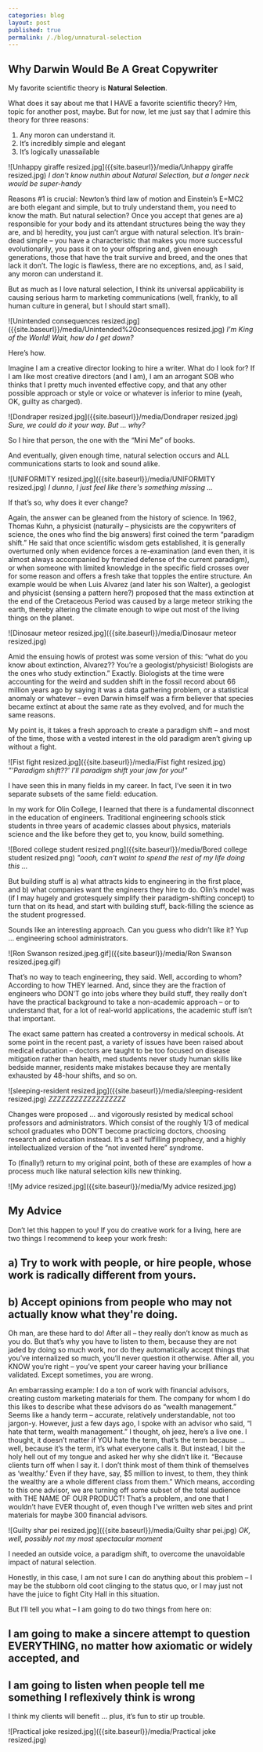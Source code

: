 ```yaml
---
categories: blog
layout: post
published: true
permalink: /./blog/unnatural-selection
---
```

## Why Darwin Would Be A Great Copywriter

My favorite scientific theory is **Natural Selection**.

What does it say about me that I HAVE a favorite scientific theory? Hm, topic for another post, maybe. But for now, let me just say that I admire this theory for three reasons:

1)	Any moron can understand it. 
2)	It’s incredibly simple and elegant
3)	It’s logically unassailable

![Unhappy giraffe resized.jpg]({{site.baseurl}}/media/Unhappy giraffe resized.jpg)
_I don't know nuthin about Natural Selection, but a longer neck would be super-handy_

Reasons #1 is crucial: Newton’s third law of motion and Einstein’s E=MC2 are both elegant and simple, but to truly understand them, you need to know the math. But natural selection? Once you accept that genes are a) responsible for your body and its attendant structures being the way they are, and b) heredity, you just can’t argue with natural selection. It’s brain-dead simple – you have a characteristic that makes you more successful evolutionarily, you pass it on to your offspring and, given enough generations, those that have the trait survive and breed, and the ones that lack it don’t. The logic is flawless, there are no exceptions, and, as I said, any moron can understand it.

But as much as I love natural selection, I think its universal applicability is causing serious harm to marketing communications (well, frankly, to all human culture in general, but I should start small).

![Unintended consequences resized.jpg]({{site.baseurl}}/media/Unintended%20consequences resized.jpg)
_I'm King of the World! Wait, how do I get down?_

Here’s how.

Imagine I am a creative director looking to hire a writer. What do I look for? If I am like most creative directors (and I am), I am an arrogant SOB who thinks that I pretty much invented effective copy, and that any other possible approach or style or voice or whatever is inferior to mine (yeah, OK, guilty as charged). 

![Dondraper resized.jpg]({{site.baseurl}}/media/Dondraper resized.jpg)
_Sure, we could do it your way. But ... why?_

So I hire that person, the one with the “Mini Me” of books.

And eventually, given enough time, natural selection occurs and ALL communications starts to look and sound alike.

![UNIFORMITY resized.jpg]({{site.baseurl}}/media/UNIFORMITY resized.jpg)
_I dunno, I just feel like there's something missing ..._

If that’s so, why does it ever change?

Again, the answer can be gleaned from the history of science. In 1962, Thomas Kuhn, a physicist (naturally – physicists are the copywriters of science, the ones who find the big answers) first coined the term “paradigm shift.” He said that once scientific wisdom gets established, it is generally overturned only when evidence forces a re-examination (and even then, it is almost always accompanied by frenzied defense of the current paradigm), or when someone with limited knowledge in the specific field crosses over for some reason and offers a fresh take that topples the entire structure. An example would be when Luis Alvarez (and later his son Walter), a geologist and physicist (sensing a pattern here?) proposed that the mass extinction at the end of the Cretaceous Period was caused by a large meteor striking the earth, thereby altering the climate enough to wipe out most of the living things on the planet.

![Dinosaur meteor resized.jpg]({{site.baseurl}}/media/Dinosaur meteor resized.jpg)

Amid the ensuing howls of protest was some version of this: “what do you know about extinction, Alvarez?? You’re a geologist/physicist! Biologists are the ones who study extinction.” Exactly. Biologists at the time were accounting for the weird and sudden shift in the fossil record about 66 million years ago by saying it was a data gathering problem, or a statistical anomaly or whatever – even Darwin himself was a firm believer that species became extinct at about the same rate as they evolved, and for much the same reasons.

My point is, it takes a fresh approach to create a paradigm shift – and most of the time, those with a vested interest in the old paradigm aren’t giving up without a fight.

![Fist fight resized.jpg]({{site.baseurl}}/media/Fist fight resized.jpg)
_"'Paradigm shift??' I'll paradigm shift your jaw for you!"_


I have seen this in many fields in my career. In fact, I’ve seen it in two separate subsets of the same field: education. 

In my work for Olin College, I learned that there is a fundamental disconnect in the education of engineers. Traditional engineering schools stick students in three years of academic classes about physics, materials science and the like before they get to, you know, build something.  

![Bored college student resized.png]({{site.baseurl}}/media/Bored college student resized.png)
_"oooh, can't waint to spend the rest of my life doing this ..._

But building stuff is a) what attracts kids to engineering in the first place, and b) what companies want the engineers they hire to do. Olin’s model was (if I may hugely and grotesquely simplify their paradigm-shifting concept) to turn that on its head, and start with building stuff, back-filling the science as the student progressed. 

Sounds like an interesting approach. Can you guess who didn’t like it? Yup … engineering school administrators.

![Ron Swanson resized.jpeg.gif]({{site.baseurl}}/media/Ron Swanson resized.jpeg.gif)

That’s no way to teach engineering, they said. Well, according to whom? According to how THEY learned. And, since they are the fraction of engineers who DON’T go into jobs where they build stuff, they really don’t have the practical background to take a non-academic approach – or to understand that, for a lot of real-world applications, the academic stuff isn’t that important.

The exact same pattern has created a controversy in medical schools. At some point in the recent past, a variety of issues have been raised about medical education – doctors are taught to be too focused on disease mitigation rather than health, med students never study human skills like bedside manner, residents make mistakes because they are mentally exhausted by 48-hour shifts, and so on. 

![sleeping-resident resized.jpg]({{site.baseurl}}/media/sleeping-resident resized.jpg)
_ZZZZZZZZZZZZZZZZZZ_

Changes were proposed … and vigorously resisted by medical school professors and administrators. Which consist of the roughly 1/3 of medical school graduates who DON’T become practicing doctors, choosing research and education instead. It’s a self fulfilling prophecy, and a highly intellectualized version of the “not invented here” syndrome. 

To (finally!) return to my original point, both of these are examples of how a process much like natural selection kills new thinking. 

![My advice resized.jpg]({{site.baseurl}}/media/My advice resized.jpg)

## My Advice

Don’t let this happen to you! If you do creative work for a living, here are two things I recommend to keep your work fresh:

## a) Try to work with people, or hire people, whose work is radically different from yours.

## b) Accept opinions from people who may not actually know what they're doing.


Oh man, are these hard to do! After all – they really don’t know as much as you do. But that’s why you have to listen to them, because they are not jaded by doing so much work, nor do they automatically accept things that you’ve internalized so much, you’ll never question it otherwise. After all, you KNOW you’re right – you’ve spent your career having your brilliance validated. Except sometimes, you are wrong.

An embarrassing example: I do a ton of work with financial advisors, creating custom marketing materials for them. The company for whom I do this likes to describe what these advisors do as “wealth management.” Seems like a handy term – accurate, relatively understandable, not too jargon-y. However, just a few days ago, I spoke with an advisor who said, “I hate that term, wealth management.” I thought, oh jeez, here’s a live one. I thought, it doesn’t matter if YOU hate the term, that’s the term because … well, because it’s the term, it’s what everyone calls it. But instead, I bit the holy hell out of my tongue and asked her why she didn’t like it. “Because clients turn off when I say it. I don’t think most of them think of themselves as ‘wealthy.’ Even if they have, say, $5 million to invest, to them, they think the wealthy are a whole different class from them.” Which means, according to this one advisor, we are turning off some subset of the total audience with THE NAME OF OUR PRODUCT! That’s a problem, and one that I wouldn’t have EVER thought of, even though I’ve written web sites and print materials for maybe 300 financial advisors.

![Guilty shar pei resized.jpg]({{site.baseurl}}/media/Guilty shar pei.jpg)
_OK, well, possibly not my most spectacular moment_

I needed an outside voice, a paradigm shift, to overcome the unavoidable impact of natural selection.

Honestly, in this case, I am not sure I can do anything about this problem – I may be the stubborn old coot clinging to the status quo, or I may just not have the juice to fight City Hall in this situation. 

But I’ll tell you what – I am going to do two things from here on: 

## I am going to make a sincere attempt to question EVERYTHING, no matter how axiomatic or widely accepted, and 
## I am going to listen when people tell me something I reflexively think is wrong


I think my clients will benefit … plus, it’s fun to stir up trouble.

![Practical joke resized.jpg]({{site.baseurl}}/media/Practical joke resized.jpg)
